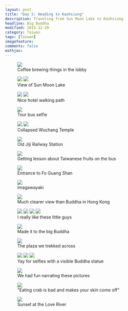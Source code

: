 ```yaml
---
layout: post
title: "Day 5: Heading to Kaohsiung"
description: Traveling from Sun Moon Lake to Kaohsiung
headline: Big Buddha
modified: 2015-12-29	
category: Taiwan
tags: [Taiwan]
imagefeature:
comments: false
mathjax:
---
```

<figure>
<a href='{{ site.url }}/images/day05/fleur.jpg'><img src='{{ site.url }}/images/day05/fleur.jpg'></a>
    <figcaption>Coffee brewing things in the lobby</figcaption>
</figure>

<figure class="half">
<a href='{{ site.url }}/images/day05/sun-moon-lake1.jpg'><img src='{{ site.url }}/images/day05/sun-moon-lake1.jpg'></a>
<a href='{{ site.url }}/images/day05/sun-moon-lake2.jpg'><img src='{{ site.url }}/images/day05/sun-moon-lake2.jpg'></a>
    <figcaption>View of Sun Moon Lake</figcaption>
</figure>

<figure class="half">
<a href='{{ site.url }}/images/day05/walk1.jpg'><img src='{{ site.url }}/images/day05/walk1.jpg'></a>
<a href='{{ site.url }}/images/day05/walk2.jpg'><img src='{{ site.url }}/images/day05/walk2.jpg'></a>
    <figcaption>Nice hotel walking path</figcaption>
</figure>

<figure>
<a href='{{ site.url }}/images/day05/bus.jpg'><img src='{{ site.url }}/images/day05/bus.jpg'></a>
    <figcaption>Tour bus selfie</figcaption>
</figure>

<figure class="half">
<a href='{{ site.url }}/images/day05/collapse1.jpg'><img src='{{ site.url }}/images/day05/collapse1.jpg'></a>
<a href='{{ site.url }}/images/day05/collapse2.jpg'><img src='{{ site.url }}/images/day05/collapse2.jpg'></a>
    <figcaption>Collapsed Wuchang Temple</figcaption>
</figure>

<figure>
<a href='{{ site.url }}/images/day05/train1.jpg'><img src='{{ site.url }}/images/day05/train1.jpg'></a>
    <figcaption>Old Jiji Railway Station</figcaption>
</figure>

<figure>
<a href='{{ site.url }}/images/day05/lesson.jpg'><img src='{{ site.url }}/images/day05/lesson.jpg'></a>
    <figcaption>Getting lesson about Taiwanese fruits on the bus</figcaption>
</figure>

<figure>
<a href='{{ site.url }}/images/day05/buddha-front.jpg'><img src='{{ site.url }}/images/day05/buddha-front.jpg'></a>
    <figcaption>Entrance to Fo Guang Shan</figcaption>
</figure>

<figure>
<a href='{{ site.url }}/images/day05/cake.jpg'><img src='{{ site.url }}/images/day05/cake.jpg'></a>
    <figcaption>Imagawayaki</figcaption>
</figure>

<figure>
<a href='{{ site.url }}/images/day05/buddha-far.jpg'><img src='{{ site.url }}/images/day05/buddha-far.jpg'></a>
    <figcaption>Much clearer view than Buddha in Hong Kong</figcaption>
</figure>

<figure class="half">
<a href='{{ site.url }}/images/day05/little-buddha1.jpg'><img src='{{ site.url }}/images/day05/little-buddha1.jpg'></a>
<a href='{{ site.url }}/images/day05/little-buddha2.jpg'><img src='{{ site.url }}/images/day05/little-buddha2.jpg'></a>
<a href='{{ site.url }}/images/day05/little-buddha3.jpg'><img src='{{ site.url }}/images/day05/little-buddha3.jpg'></a>
<a href='{{ site.url }}/images/day05/little-buddha4.jpg'><img src='{{ site.url }}/images/day05/little-buddha4.jpg'></a>
    <figcaption>I really like these little guys</figcaption>
</figure>

<figure>
<a href='{{ site.url }}/images/day05/buddha-close.jpg'><img src='{{ site.url }}/images/day05/buddha-close.jpg'></a>
    <figcaption>Made it to the big Buddha</figcaption>
</figure>

<figure>
<a href='{{ site.url }}/images/day05/buddha-plaza.jpg'><img src='{{ site.url }}/images/day05/buddha-plaza.jpg'></a>
    <figcaption>The plaza we trekked across</figcaption>
</figure>

<figure class="third">
<a href='{{ site.url }}/images/day05/selfie1.jpg'><img src='{{ site.url }}/images/day05/selfie1.jpg'></a>
<a href='{{ site.url }}/images/day05/selfie2.jpg'><img src='{{ site.url }}/images/day05/selfie2.jpg'></a>
<a href='{{ site.url }}/images/day05/selfie3.jpg'><img src='{{ site.url }}/images/day05/selfie3.jpg'></a>
    <figcaption>Yay for selfies with a visible Buddha statue</figcaption>
</figure>

<figure>
<a href='{{ site.url }}/images/day05/drawings.jpg'><img src='{{ site.url }}/images/day05/drawings.jpg'></a>
    <figcaption>We had fun narrating these pictures</figcaption>
</figure>

<figure>
<a href='{{ site.url }}/images/day05/crab.jpg'><img src='{{ site.url }}/images/day05/crab.jpg'></a>
    <figcaption>"Eating crab is bad and makes your skin come off"</figcaption>
</figure>

<figure>
<a href='{{ site.url }}/images/day05/love-river.jpg'><img src='{{ site.url }}/images/day05/love-river.jpg'></a>
    <figcaption>Sunset at the Love River</figcaption>
</figure>

